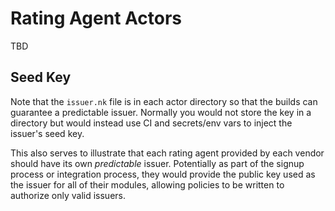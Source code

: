 # Rating Agent Actors
TBD

## Seed Key
Note that the `issuer.nk` file is in each actor directory so that the builds can guarantee a predictable issuer. Normally you would not store the key in a directory but would instead use CI and secrets/env vars to inject the issuer's seed key.

This also serves to illustrate that each rating agent provided by each vendor should have its own _predictable_ issuer. Potentially as part of the signup process or integration process, they would provide the public key used as the issuer for all of their modules, allowing policies to be written to authorize only valid issuers.